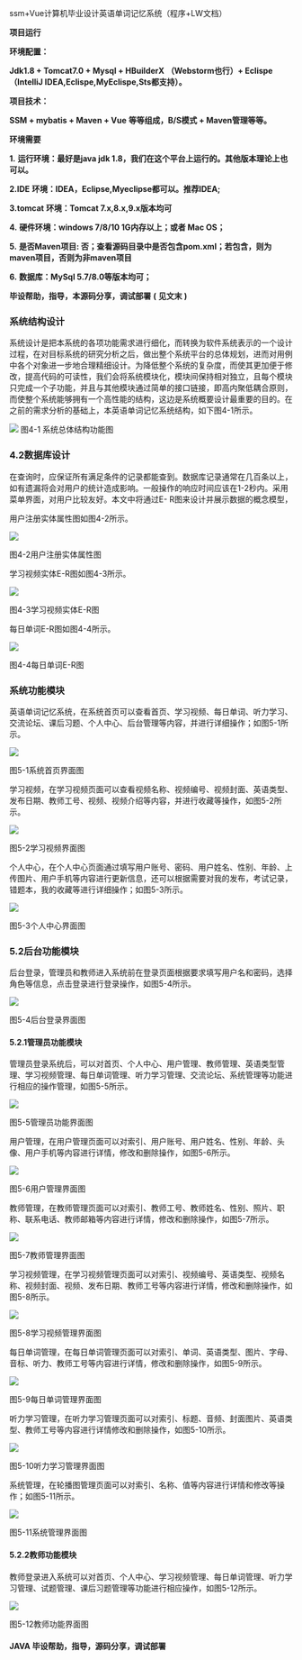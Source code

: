 ssm+Vue计算机毕业设计英语单词记忆系统（程序+LW文档）

**项目运行**

**环境配置：**

**Jdk1.8 + Tomcat7.0 + Mysql + HBuilderX** **（Webstorm也行）+ Eclispe（IntelliJ
IDEA,Eclispe,MyEclispe,Sts都支持）。**

**项目技术：**

**SSM + mybatis + Maven + Vue** **等等组成，B/S模式 + Maven管理等等。**

**环境需要**

**1.** **运行环境：最好是java jdk 1.8，我们在这个平台上运行的。其他版本理论上也可以。**

**2.IDE** **环境：IDEA，Eclipse,Myeclipse都可以。推荐IDEA;**

**3.tomcat** **环境：Tomcat 7.x,8.x,9.x版本均可**

**4.** **硬件环境：windows 7/8/10 1G内存以上；或者 Mac OS；**

**5.** **是否Maven项目: 否；查看源码目录中是否包含pom.xml；若包含，则为maven项目，否则为非maven项目**

**6.** **数据库：MySql 5.7/8.0等版本均可；**

**毕设帮助，指导，本源码分享，调试部署** **(** **见文末** **)**

### 系统结构设计

系统设计是把本系统的各项功能需求进行细化，而转换为软件系统表示的一个设计过程，在对目标系统的研究分析之后，做出整个系统平台的总体规划，进而对用例中各个对象进一步地合理精细设计。为降低整个系统的复杂度，而使其更加便于修改，提高代码的可读性，我们会将系统模块化，模块间保持相对独立，且每个模块只完成一个子功能，并且与其他模块通过简单的接口链接，即高内聚低耦合原则，而使整个系统能够拥有一个高性能的结构，这边是系统概要设计最重要的目的。在之前的需求分析的基础上，本英语单词记忆系统结构，如下图4-1所示。

![](./res/a84df25cc5ef44a4aeaa98d3ef75807e.png) 图4-1 系统总体结构功能图

### 4.2数据库设计

在查询时，应保证所有满足条件的记录都能查到。数据库记录通常在几百条以上，如有遗漏将会对用户的统计造成影响。一般操作的响应时间应该在1-2秒内。采用菜单界面，对用户比较友好。本文中将通过E-
R图来设计并展示数据的概念模型，

用户注册实体属性图如图4-2所示。

![](./res/43b280f3031c471ca6fda9960be0b5fd.png)

图4-2用户注册实体属性图

学习视频实体E-R图如图4-3所示。

![](./res/e12d437d239740e287a456668c8898eb.png)

图4-3学习视频实体E-R图

每日单词E-R图如图4-4所示。

![](./res/905bbcb29b774630a595ee14c8e6ff79.png)

图4-4每日单词E-R图

### 系统功能模块

英语单词记忆系统，在系统首页可以查看首页、学习视频、每日单词、听力学习、交流论坛、课后习题、个人中心、后台管理等内容，并进行详细操作；如图5-1所示。

![](./res/cef346c8f4294cccb26dc245205a3f0b.png)

图5-1系统首页界面图

学习视频，在学习视频页面可以查看视频名称、视频编号、视频封面、英语类型、发布日期、教师工号、视频、视频介绍等内容，并进行收藏等操作，如图5-2所示。

![](./res/ff475562d7444e7ca66bf653be2a91fe.png)

图5-2学习视频界面图

个人中心，在个人中心页面通过填写用户账号、密码、用户姓名、性别、年龄、上传图片、用户手机等内容进行更新信息，还可以根据需要对我的发布，考试记录，错题本，我的收藏等进行详细操作；如图5-3所示。

![](./res/7202de328cff4329ac02cc74d17dccd4.png)

图5-3个人中心界面图

### 5.2后台功能模块

后台登录，管理员和教师进入系统前在登录页面根据要求填写用户名和密码，选择角色等信息，点击登录进行登录操作，如图5-4所示。

![](./res/a2de9167d85e4f65b2e4b4dc87fec779.png)

图5-4后台登录界面图

#### 5.2.1管理员功能模块

管理员登录系统后，可以对首页、个人中心、用户管理、教师管理、英语类型管理、学习视频管理、每日单词管理、听力学习管理、交流论坛、系统管理等功能进行相应的操作管理，如图5-5所示。

![](./res/570eacef100e48ef85d95a2f1eb34ac0.png)

图5-5管理员功能界面图

用户管理，在用户管理页面可以对索引、用户账号、用户姓名、性别、年龄、头像、用户手机等内容进行详情，修改和删除操作，如图5-6所示。

![](./res/1cb86702193a4bdda3dbb74bd8679d5c.png)

图5-6用户管理界面图

教师管理，在教师管理页面可以对索引、教师工号、教师姓名、性别、照片、职称、联系电话、教师邮箱等内容进行详情，修改和删除操作，如图5-7所示。

![](./res/1d3f326b97054c819bc17127c66d91e7.png)

图5-7教师管理界面图

学习视频管理，在学习视频管理页面可以对索引、视频编号、英语类型、视频名称、视频封面、视频、发布日期、教师工号等内容进行详情，修改和删除操作，如图5-8所示。

![](./res/d2efd65f879e4e1e8764bebd3ec52352.png)

图5-8学习视频管理界面图

每日单词管理，在每日单词管理页面可以对索引、单词、英语类型、图片、字母、音标、听力、教师工号等内容进行详情，修改和删除操作，如图5-9所示。

![](./res/f5b127766f944b4cb2d584838a756070.png)

图5-9每日单词管理界面图

听力学习管理，在听力学习管理页面可以对索引、标题、音频、封面图片、英语类型、教师工号等内容进行详情修改和删除操作，如图5-10所示。

![](./res/6f3cd651c7ee48209309332e88d8b964.png)

图5-10听力学习管理界面图

系统管理，在轮播图管理页面可以对索引、名称、值等内容进行详情和修改等操作；如图5-11所示。

![](./res/a0b4ed99e1c54f4f8280b7fa6626aa92.png)

图5-11系统管理界面图

#### 5.2.2教师功能模块

教师登录进入系统可以对首页、个人中心、学习视频管理、每日单词管理、听力学习管理、试题管理、课后习题管理等功能进行相应操作，如图5-12所示。

![](./res/8cbfc7b97c1a4b1687fc3ee9e063bb59.png)

图5-12教师功能界面图

#### **JAVA** **毕设帮助，指导，源码分享，调试部署**


